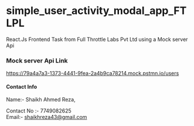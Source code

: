 # simple_user_activity_modal_app_FTLPL
React.Js Frontend Task from Full Throttle Labs Pvt Ltd using a Mock server Api

### Mock server Api Link

https://79a4a7a3-1373-4441-9fea-2a4b9ca78214.mock.pstmn.io/users


#### Contact Info

Name:- Shaikh Ahmed Reza,

Contact No :- 7749082625 <br>
Email:- shaikhreza43@gmail.com